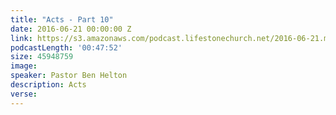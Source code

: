 ```yaml
---
title: "Acts - Part 10"
date: 2016-06-21 00:00:00 Z
link: https://s3.amazonaws.com/podcast.lifestonechurch.net/2016-06-21.mp3
podcastLength: '00:47:52'
size: 45948759
image: 
speaker: Pastor Ben Helton
description: Acts
verse:
---
```

